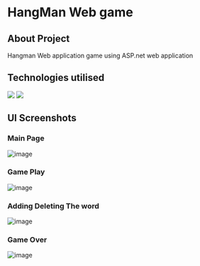 # HangMan Web game
## About Project 
Hangman Web application game using ASP.net web application

## Technologies utilised
<div id="badges">
  <img src="https://img.shields.io/badge/-C Sharp-green" />
  <img src="https://img.shields.io/badge/-ASP.net web application-white" />
</div>

## UI Screenshots

### Main Page
![image](https://github.com/H4K4M/Asp.net-Web-App-HangmanGame/assets/101573194/737c9430-d34e-4ff2-94d7-005b9da69b51)

### Game Play
![image](https://github.com/H4K4M/Asp.net-Web-App-HangmanGame/assets/101573194/503295fc-5785-401d-aabd-87e61c0df867)

### Adding Deleting The word
![image](https://github.com/H4K4M/Asp.net-Web-App-HangmanGame/assets/101573194/0166872e-cc14-4dcb-a5d6-8a6515fe1f05)

### Game Over
![image](https://github.com/H4K4M/Asp.net-Web-App-HangmanGame/assets/101573194/f5d2080e-79c2-4aa6-bc31-a6148205c3e9)
